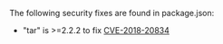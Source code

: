 The following security fixes are found in package.json:

* "tar" is >=2.2.2 to fix [CVE-2018-20834](https://nvd.nist.gov/vuln/detail/CVE-2018-20834)
